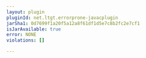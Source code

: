 ```yaml
---
layout: plugin
pluginId: net.ltgt.errorprone-javacplugin
jarSha1: 0d7699f1a20f5a12a8f61df1d5e7c8b2fc2e7cf1
isJarAvailable: true
error: NONE
violations: []

---
```

